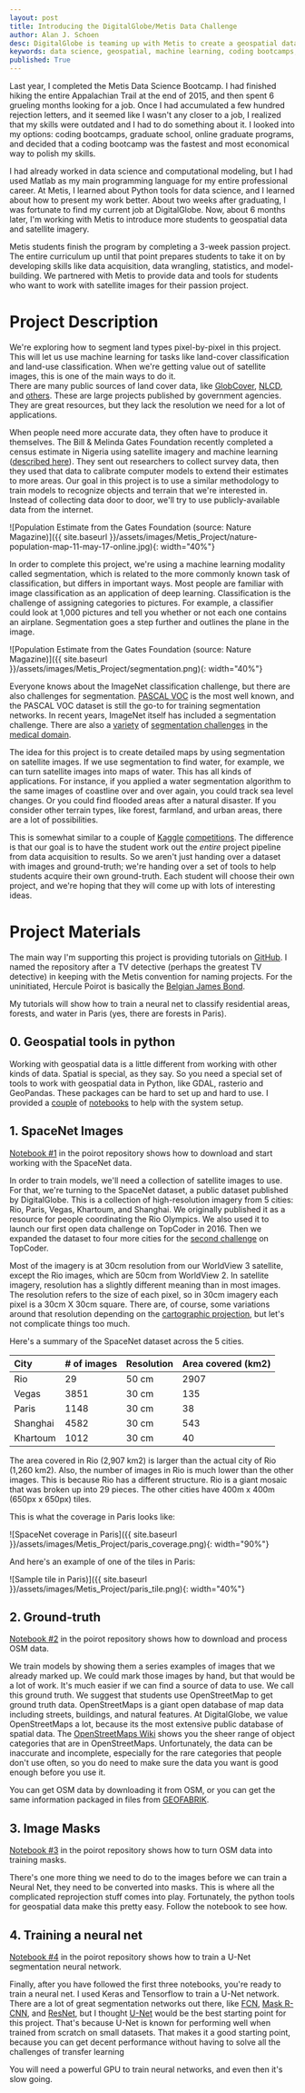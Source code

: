 ```yaml
---
layout: post
title: Introducing the DigitalGlobe/Metis Data Challenge
author: Alan J. Schoen
desc: DigitalGlobe is teaming up with Metis to create a geospatial data science challenge.
keywords: data science, geospatial, machine learning, coding bootcamps, education
published: True
---
```


Last year, I completed the Metis Data Science Bootcamp.  I had finished hiking the entire Appalachian Trail at the end of 2015, and then spent 6 grueling months looking for a job.  Once I had accumulated a few hundred rejection letters, and it seemed like I wasn't any closer to a job, I realized that my skills were outdated and I had to do something about it.  I looked into my options: coding bootcamps, graduate school, online graduate programs, and decided that a coding bootcamp was the fastest and most economical way to polish my skills.

I had already worked in data science and computational modeling, but I had used Matlab as my main programming language for my entire professional career. At Metis, I learned about Python tools for data science, and I learned about how to present my work better.  About two weeks after graduating, I was fortunate to find my current job at DigitalGlobe.  Now, about 6 months later, I'm working with Metis to introduce more students to geospatial data and satellite imagery.

Metis students finish the program by completing a 3-week passion project.  The entire curriculum up until that point prepares students to take it on by developing skills like data acquisition, data wrangling, statistics, and model-building.  We partnered with Metis to provide data and tools for students who want to work with satellite images for their passion project.

# Project Description
We're exploring how to segment land types pixel-by-pixel in this project.  This will let us use machine learning for tasks like land-cover classification and land-use classification.  When we're getting value out of satellite images, this is one of the main ways to do it.  
There are many public sources of land cover data, like [GlobCover](http://due.esrin.esa.int/page_globcover.php), [NLCD](https://pubs.usgs.gov/fs/2012/3020/fs2012-3020.pdf), and [others](https://landcover.usgs.gov/uslandcover.php).  These are large projects published by government agencies.  They are great resources, but they lack the resolution we need for a lot of applications.

When people need more accurate data, they often have to produce it themselves.  The Bill & Melinda Gates Foundation recently completed a census estimate in Nigeria using satellite imagery and machine learning ([described here](https://www.nature.com/news/satellite-images-reveal-gaps-in-global-population-data-1.21957)).  They sent out researchers to collect survey data, then they used that data to calibrate computer models to extend their estimates to more areas.  Our goal in this project is to use a similar methodology to train models to recognize objects and terrain that we're interested in.  Instead of collecting data door to door, we'll try to use publicly-available data from the internet.

![Population Estimate from the Gates Foundation (source: Nature Magazine)]({{ site.baseurl }}/assets/images/Metis_Project/nature-population-map-11-may-17-online.jpg){: width="40%"}


In order to complete this project, we're using a machine learning modality called segmentation, which is related to the more commonly known task of classification, but differs in important ways.  Most people are familiar with image classification as an application of deep learning.  Classification is the challenge of assigning categories to pictures.  For example, a classifier could look at 1,000 pictures and tell you whether or not each one contains an airplane.  Segmentation goes a step further and outlines the plane in the image.

![Population Estimate from the Gates Foundation (source: Nature Magazine)]({{ site.baseurl }}/assets/images/Metis_Project/segmentation.png){: width="40%"}

Everyone knows about the ImageNet classification challenge, but there are also challenges for segmentation.  [PASCAL VOC](http://host.robots.ox.ac.uk/pascal/VOC/) is the most well known, and the PASCAL VOC dataset is still the go-to for training segmentation networks.  In recent years, ImageNet itself has included a segmentation challenge.  There are also a [variety](http://biomedicalimaging.org/2017/challenges/) of [segmentation challenges](http://www.isles-challenge.org/) in the [medical domain](http://brainiac2.mit.edu/isbi_challenge/).

The idea for this project is to create detailed maps by using segmentation on satellite images.  If we use segmentation to find water, for example, we can turn satellite images into maps of water.  This has all kinds of applications.  For instance, if you applied a water segmentation algorithm to the same images of coastline over and over again, you could track sea level changes.  Or you could find flooded areas after a natural disaster.  If you consider other terrain types, like forest, farmland, and urban areas, there are a lot of possibilities.

This is somewhat similar to a couple of [Kaggle](https://www.kaggle.com/c/planet-understanding-the-amazon-from-space) [competitions](https://www.kaggle.com/c/dstl-satellite-imagery-feature-detection).  The difference is that our goal is to have the student work out the *entire* project pipeline from data acquisition to results.  So we aren't just handing over a dataset with images and ground-truth; we're handing over a set of tools to help students acquire their own ground-truth.  Each student will choose their own project, and we're hoping that they will come up with lots of interesting ideas.

# Project Materials

The main way I'm supporting this project is providing tutorials on [GitHub](https://github.com/DigitalGlobe/poirot).  I named the repository after a TV detective (perhaps the greatest TV detective) in keeping with the Metis convention for naming projects.  For the uninitiated, Hercule Poirot is basically the [Belgian James Bond](https://www.google.com/search?q=Hercule+Poirot&tbm=isch).

My tutorials will show how to train a neural net to classify residential areas, forests, and water in Paris (yes, there are forests in Paris).

## 0. Geospatial tools in python
Working with geospatial data is a little different from working with other kinds of data.  Spatial is special, as they say.  So you need a special set of tools to work with geospatial data in Python, like GDAL, rasterio and GeoPandas.  These packages can be hard to set up and hard to use.  I provided a [couple](https://github.com/DigitalGlobe/poirot/blob/master/Setup%20(Mac).ipynb) of [notebooks](https://github.com/DigitalGlobe/poirot/blob/master/Setup%20(Ubuntu).ipynb) to help with the system setup.

## 1. SpaceNet Images
[Notebook #1](https://github.com/DigitalGlobe/poirot/blob/master/1.%20Get%20Started%20With%20SpaceNet%20Images.ipynb) in the poirot repository shows how to download and start working with the SpaceNet data.

In order to train models, we'll need a collection of satellite images to use.  For that, we're turning to the SpaceNet dataset, a public dataset published by DigitalGlobe.  This is a collection of high-resolution imagery from 5 cities: Rio, Paris, Vegas, Khartoum, and Shanghai.  We originally published it as a resource for people coordinating the Rio Olympics.  We also used it to launch our first open data challenge on TopCoder in 2016.  Then we expanded the dataset to four more cities for the [second challenge](https://crowdsourcing.topcoder.com/spacenet) on TopCoder.  

Most of the imagery is at 30cm resolution from our WorldView 3 satellite, except the Rio images, which are 50cm from WorldView 2.  In satellite imagery, resolution has a slightly different meaning than in most images.  The resolution refers to the size of each pixel, so in 30cm imagery each pixel is a 30cm X 30cm square.  There are, of course, some variations around that resolution depending on the [cartographic projection](https://xkcd.com/977/), but let's not complicate things too much.

Here's a summary of the SpaceNet dataset across the 5 cities.

|City|# of images|Resolution|Area covered (km2)|
|:-|:-|:-|:-|
|Rio|29|50 cm|2907|
|Vegas|3851|30 cm|135|
|Paris|1148|30 cm|38|
|Shanghai|4582|30 cm|543|
|Khartoum|1012|30 cm|40|

The area covered in Rio (2,907 km2) is larger than the actual city of Rio (1,260 km2).  Also, the number of images in Rio is much lower than the other images.  This is because Rio has a different structure.  Rio is a giant mosaic that was broken up into 29 pieces.  The other cities have 400m x 400m (650px x 650px) tiles.

This is what the coverage in Paris looks like:

![SpaceNet coverage in Paris]({{ site.baseurl }}/assets/images/Metis_Project/paris_coverage.png){: width="90%"}

And here's an example of one of the tiles in Paris:

![Sample tile in Paris)]({{ site.baseurl }}/assets/images/Metis_Project/paris_tile.png){: width="40%"}


## 2. Ground-truth
[Notebook #2](https://github.com/DigitalGlobe/poirot/blob/master/2.%20Download%20Ground-Truth%20Data%20from%20OSM.ipynb) in the poirot repository shows how to download and process OSM data.

We train models by showing them a series examples of images that we already marked up.  We could mark those images by hand, but that would be a lot of work.  It's much easier if we can find a source of data to use.  We call this ground truth.  We suggest that students use OpenStreetMap to get ground truth data.  OpenStreetMaps is a giant open database of map data including streets, buildings, and natural features.  At DigitalGlobe, we value OpenStreetMaps a lot, because its the most extensive public database of spatial data.  The [OpenStreetMaps Wiki](http://wiki.openstreetmap.org/wiki/Map_Features) shows you the sheer range of object categories that are in OpenStreetMaps.  Unfortunately, the data can be inaccurate and incomplete, especially for the rare categories that people don't use often, so you do need to make sure the data you want is good enough before you use it.

You can get OSM data by downloading it from OSM, or you can get the same information packaged in files from [GEOFABRIK](http://www.geofabrik.de/).

## 3. Image Masks
[Notebook #3](https://github.com/DigitalGlobe/poirot/blob/master/3.%20Make%20training%20masks%20from%20OSM%20data.ipynb) in the poirot repository shows how to turn OSM data into training masks.

There's one more thing we need to do to the images before we can train a Neural Net, they need to be converted into masks.  This is where all the complicated reprojection stuff comes into play.  Fortunately, the python tools for geospatial data make this pretty easy.  Follow the notebook to see how.

## 4. Training a neural net
[Notebook #4](https://github.com/DigitalGlobe/poirot/blob/master/4.%20Train%20a%20Model.ipynb) in the poirot repository shows how to train a U-Net segmentation neural network.

Finally, after you have followed the first three notebooks, you're ready to train a neural net.  I used Keras and Tensorflow to train a U-Net network.  There are a lot of great segmentation networks out there, like [FCN](https://github.com/shelhamer/fcn.berkeleyvision.org), [Mask R-CNN](https://arxiv.org/abs/1703.06870), and [ResNet](https://github.com/DrSleep/tensorflow-deeplab-resnet), but I thought [U-Net](https://lmb.informatik.uni-freiburg.de/people/ronneber/u-net/) would be the best starting point for this project.  That's because U-Net is known for performing well when trained from scratch on small datasets.  That makes it a good starting point, because you can get decent performance without having to solve all the challenges of transfer learning

You will need a powerful GPU to train neural networks, and even then it's slow going.